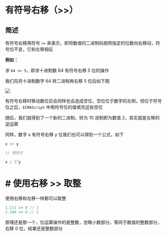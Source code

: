 # 有符号右移（>>）

## 简述

有符号右移用符号 `>>` 来表示，即将数值的二进制码按照指定的位数向右移动，符号位不变，它和左移相反



**例如：**

求 `64 >> 5`，即求十进制数 64 有符号右移 5 位的操作

我们先将十进制数字 64 转二进制再右移 5 位后如下图

![](https://cdn.jsdelivr.net/gh/isboyjc/PictureBed/other/image-20201128163121995.png)

有符号右移时移动数位后会同样也会造成空位，空位位于数字的左侧，但位于符号位之后，`ECMAScript` 中用符号位的值填充这些空位

随后，我们就得到了一个新的二进制，转为 10 进制即为数值 2，其实就是左移的逆运算

同样，数字 x 有符号右移 y 位我们也可以得到一个公式，如下

```js
x >> y 

// 等同于

x / 2^y
```



# # 使用右移 >> 取整

使用右移和左移一样都可以取整

```js
1.111 >> 0 // 1
2.344 >> 0 // 2
```

原理还是那一个，位运算操作的是整数，忽略小数部分，等同于数值的整数部分，右移 0 位，结果还是整数部分
